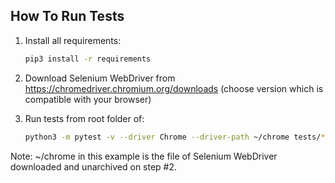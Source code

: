 
How To Run Tests
----------------

1) Install all requirements:

    ```bash
    pip3 install -r requirements
    ```

2) Download Selenium WebDriver from https://chromedriver.chromium.org/downloads (choose version which is compatible with your browser)

3) Run tests from root folder of:

    ```bash
    python3 -m pytest -v --driver Chrome --driver-path ~/chrome tests/*
    ```

  

Note:
~/chrome in this example is the file of Selenium WebDriver downloaded and unarchived on step #2.
